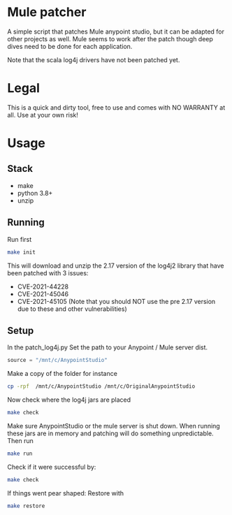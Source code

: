# Mule patcher

A simple script that patches Mule anypoint studio, but it can be adapted for other projects as well. 
Mule seems to work after the patch though deep dives need to be done for each application. 

Note that the scala log4j drivers have not been patched yet. 

# Legal 

This is a quick and dirty tool, free to use and comes with NO WARRANTY at all. Use at your own risk!

# Usage 

## Stack 
- make 
- python 3.8+ 
- unzip

## Running 

Run first 
```bash
make init
```

This will download and unzip the 2.17 version of the log4j2 library that have been patched with 3 issues:
- CVE-2021-44228
- CVE-2021-45046
- CVE-2021-45105
(Note that you should NOT use the pre 2.17 version due to these and other vulnerabilities) 

## Setup

In the patch_log4j.py 
Set the path to your Anypoint / Mule server dist. 

```python
source = "/mnt/c/AnypointStudio"
```

Make a copy of the folder for instance

```bash
cp -rpf  /mnt/c/AnypointStudio /mnt/c/OriginalAnypointStudio
```

Now check where the log4j jars are placed

```bash
make check
```
Make sure AnypointStudio or the mule server is shut down. When running these jars are in memory and patching will do something unpredictable. 
Then run 

```bash
make run 
```

Check if it were successful by: 

```bash
make check
```

If things went pear shaped: Restore with 

```bash
make restore
```
